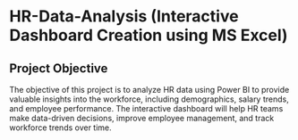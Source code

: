 # HR-Data-Analysis (Interactive Dashboard Creation using MS Excel)
## Project Objective
The objective of this project is to analyze HR data using Power BI to provide valuable insights into the workforce, including demographics, salary trends, and employee performance. The interactive dashboard will help HR teams make data-driven decisions, improve employee management, and track workforce trends over time.
